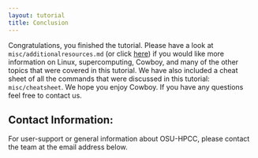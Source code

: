 ```yaml
---
layout: tutorial
title: Conclusion
---
```




Congratulations, you finished the tutorial. Please have a look at `misc/additionalresources.md` (or click [here][additional]) if you would like more information on Linux, supercomputing, Cowboy, and many of the other topics that were covered in this tutorial. We have also included a cheat sheet of all the commands that were discussed in this tutorial: `misc/cheatsheet`. We hope you enjoy Cowboy. If you have any questions feel free to contact us.

[additional]: https://github.com/OSU-HPCC/New-User-Tutorial/blob/master/misc/additionalresources.md

Contact Information:
--------------------

For user-support or general information about OSU-HPCC, please contact the team at the email address below.
